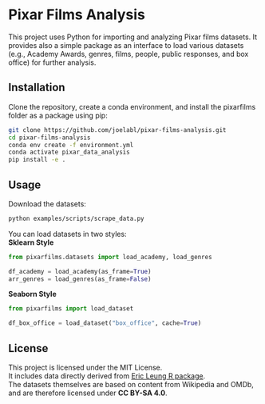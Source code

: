 # Pixar Films Analysis

This project uses Python for importing and analyzing Pixar films datasets. It provides also a simple package as an interface to load various datasets (e.g., Academy Awards, genres, films, people, public responses, and box office) for further analysis.

## Installation

Clone the repository, create a conda environment, and install the pixarfilms folder as a package using pip:
```bash
git clone https://github.com/joelabl/pixar-films-analysis.git
cd pixar-films-analysis
conda env create -f environment.yml
conda activate pixar_data_analysis
pip install -e .
```

## Usage
Download the datasets:
```bash
python examples/scripts/scrape_data.py
```

You can load datasets in two styles:<br>
**Sklearn Style**
```python
from pixarfilms.datasets import load_academy, load_genres

df_academy = load_academy(as_frame=True)
arr_genres = load_genres(as_frame=False)
```

**Seaborn Style**
```python
from pixarfilms import load_dataset

df_box_office = load_dataset("box_office", cache=True)
```

## License
This project is licensed under the MIT License.<br>
It includes data directly derived from [Eric Leung R package](https://github.com/erictleung/pixarfilms?tab=readme-ov-file#data).<br>
The datasets themselves are based on content from Wikipedia and OMDb, and are therefore licensed under **CC BY-SA 4.0**.